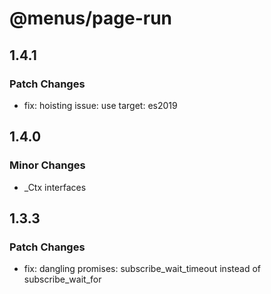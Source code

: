 # @menus/page-run

## 1.4.1

### Patch Changes

- fix: hoisting issue: use target: es2019

## 1.4.0

### Minor Changes

- \_Ctx interfaces

## 1.3.3

### Patch Changes

- fix: dangling promises: subscribe_wait_timeout instead of subscribe_wait_for
